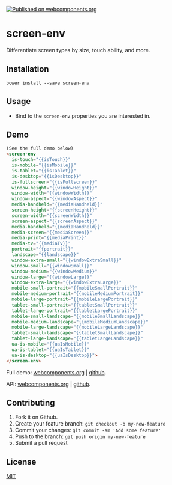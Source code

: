 [![Published on webcomponents.org](https://img.shields.io/badge/webcomponents.org-published-blue.svg)](https://www.webcomponents.org/element/jifalops/screen-env)

# screen-env
Differentiate screen types by size, touch ability, and more.

## Installation
```
bower install --save screen-env
```

## Usage
* Bind to the `screen-env` properties you are interested in.

## Demo
<!--
```
<custom-element-demo>
  <template is="dom-bind">
    <script src="../webcomponentsjs/webcomponents-lite.js"></script>
    <link rel="import" href="screen-env.html">
    <next-code-block></next-code-block>    
    <table>
      <tr><td>isTouch</td><td>[[isTouch]]</td></tr>
      <tr><td>isMobile</td><td>[[isMobile]]</td></tr>
      <tr><td>isTablet</td><td>[[isTablet]]</td></tr>
      <tr><td>isDesktop</td><td>[[isDesktop]]</td></tr>
      <tr><td>isFullscreen</td><td>[[isFullscreen]]</td></tr>
      <tr><td>windowHeight</td><td>[[windowHeight]]</td></tr>
      <tr><td>windowWidth</td><td>[[windowWidth]]</td></tr>
      <tr><td>windowAspect</td><td>[[windowAspect]]</td></tr>
      <tr><td>screenHeight</td><td>[[screenHeight]]</td></tr>
      <tr><td>screenWidth</td><td>[[screenWidth]]</td></tr>
      <tr><td>screenAspect</td><td>[[screenAspect]]</td></tr>
      <tr><td>mediaHandheld</td><td>[[mediaHandheld]]</td></tr>
      <tr><td>mediaScreen</td><td>[[mediaScreen]]</td></tr>
      <tr><td>mediaPrint</td><td>[[mediaPrint]]</td></tr>
      <tr><td>mediaTv</td><td>[[mediaTv]]</td></tr>
      <tr><td>portrait</td><td>[[portrait]]</td></tr>
      <tr><td>landscape</td><td>[[landscape]]</td></tr>
      <tr><td>windowExtraSmall</td><td>[[windowExtraSmall]]</td></tr>
      <tr><td>windowSmall</td><td>[[windowSmall]]</td></tr>
      <tr><td>windowMedium</td><td>[[windowMedium]]</td></tr>
      <tr><td>windowLarge</td><td>[[windowLarge]]</td></tr>
      <tr><td>windowExtraLarge</td><td>[[windowExtraLarge]]</td></tr>
      <tr><td>mobileSmallPortrait</td><td>[[mobileSmallPortrait]]</td></tr>
      <tr><td>mobileMediumPortrait</td><td>[[mobileMediumPortrait]]</td></tr>
      <tr><td>mobileLargePortrait</td><td>[[mobileLargePortrait]]</td></tr>
      <tr><td>tabletSmallPortrait</td><td>[[tabletSmallPortrait]]</td></tr>
      <tr><td>tabletLargePortrait</td><td>[[tabletLargePortrait]]</td></tr>
      <tr><td>mobileSmallLandscape</td><td>[[mobileSmallLandscape]]</td></tr>
      <tr><td>mobileMediumLandscape</td><td>[[mobileMediumLandscape]]</td></tr>
      <tr><td>mobileLargeLandscape</td><td>[[mobileLargeLandscape]]</td></tr>
      <tr><td>tabletSmallLandscape</td><td>[[tabletSmallLandscape]]</td></tr>
      <tr><td>tabletLargeLandscape</td><td>[[tabletLargeLandscape]]</td></tr>
      <tr><td>uaIsMobile</td><td>[[uaIsMobile]]</td></tr>
      <tr><td>uaIsTablet</td><td>[[uaIsTablet]]</td></tr>
      <tr><td>uaIsDesktop</td><td>[[uaIsDesktop]]</td></tr>
    </table>
  </template>
</custom-element-demo>
```
-->

```html
(See the full demo below)
<screen-env
  is-touch="{{isTouch}}"
  is-mobile="{{isMobile}}"
  is-tablet="{{isTablet}}"
  is-desktop="{{isDesktop}}"
  is-fullscreen="{{isFullscreen}}"
  window-height="{{windowHeight}}"
  window-width="{{windowWidth}}"
  window-aspect="{{windowAspect}}"
  media-handheld="{{mediaHandheld}}"
  screen-height="{{screenHeight}}"
  screen-width="{{screenWidth}}"
  screen-aspect="{{screenAspect}}"
  media-handheld="{{mediaHandheld}}"
  media-screen="{{mediaScreen}}"
  media-print="{{mediaPrint}}"
  media-tv="{{mediaTv}}"
  portrait="{{portrait}}"
  landscape="{{landscape}}"
  window-extra-small="{{windowExtraSmall}}"
  window-small="{{windowSmall}}"
  window-medium="{{windowMedium}}"
  window-large="{{windowLarge}}"
  window-extra-large="{{windowExtraLarge}}"
  mobile-small-portrait="{{mobileSmallPortrait}}"
  mobile-medium-portrait="{{mobileMediumPortrait}}"
  mobile-large-portrait="{{mobileLargePortrait}}"
  tablet-small-portrait="{{tabletSmallPortrait}}"
  tablet-large-portrait="{{tabletLargePortrait}}"
  mobile-small-landscape="{{mobileSmallLandscape}}"
  mobile-medium-landscape="{{mobileMediumLandscape}}"
  mobile-large-landscape="{{mobileLargeLandscape}}"
  tablet-small-landscape="{{tabletSmallLandscape}}"
  tablet-large-landscape="{{tabletLargeLandscape}}"
  ua-is-mobile="{{uaIsMobile}}"
  ua-is-tablet="{{uaIsTablet}}"
  ua-is-desktop="{{uaIsDesktop}}">
</screen-env>
```

Full demo:
[webcomponents.org](https://www.webcomponents.org/element/jifalops/screen-env/demo/demo/index.html)
| [github](https://jifalops.github.io/screen-env/components/screen-env/demo/).

API: [webcomponents.org](https://www.webcomponents.org/element/jifalops/screen-env/screen-env)
| [github](https://jifalops.github.io/screen-env).

## Contributing

1. Fork it on Github.
2. Create your feature branch: `git checkout -b my-new-feature`
3. Commit your changes: `git commit -am 'Add some feature'`
4. Push to the branch: `git push origin my-new-feature`
5. Submit a pull request

## License

[MIT](https://opensource.org/licenses/MIT)
